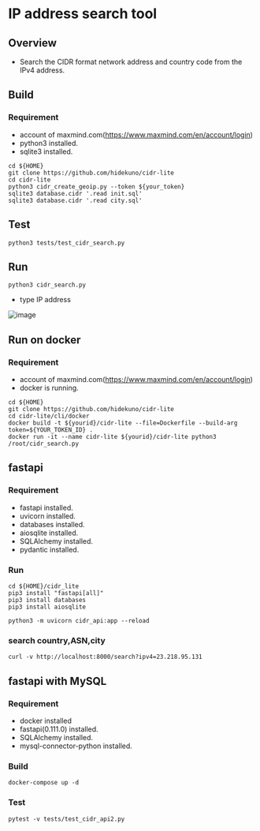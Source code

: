 IP address search tool
=================

## Overview
- Search the CIDR format network address and country code from the IPv4 address.

## Build
### Requirement
- account of maxmind.com(https://www.maxmind.com/en/account/login)
- python3 installed.
- sqlite3 installed.

```
cd ${HOME}
git clone https://github.com/hidekuno/cidr-lite
cd cidr-lite
python3 cidr_create_geoip.py --token ${your_token}
sqlite3 database.cidr '.read init.sql'
sqlite3 database.cidr '.read city.sql'
```

## Test
```
python3 tests/test_cidr_search.py
```

## Run
```
python3 cidr_search.py
```
- type IP address

![image](https://user-images.githubusercontent.com/22115777/200112280-da0396b6-d4ce-409e-af2d-d014faf19ab2.png)

## Run on docker
### Requirement
- account of maxmind.com(https://www.maxmind.com/en/account/login)
- docker is running.

```
cd ${HOME}
git clone https://github.com/hidekuno/cidr-lite
cd cidr-lite/cli/docker
docker build -t ${yourid}/cidr-lite --file=Dockerfile --build-arg token=${YOUR_TOKEN_ID} .
docker run -it --name cidr-lite ${yourid}/cidr-lite python3 /root/cidr_search.py
```

## fastapi
### Requirement
- fastapi installed.
- uvicorn installed.
- databases installed.
- aiosqlite installed.
- SQLAlchemy installed.
- pydantic installed.

### Run
```
cd ${HOME}/cidr_lite
pip3 install "fastapi[all]"
pip3 install databases
pip3 install aiosqlite

python3 -m uvicorn cidr_api:app --reload
```

### search country,ASN,city
```
curl -v http://localhost:8000/search?ipv4=23.218.95.131
```

## fastapi with MySQL
### Requirement
- docker installed
- fastapi(0.111.0) installed.
- SQLAlchemy installed.
- mysql-connector-python installed.

### Build
```
docker-compose up -d
```

### Test
```
pytest -v tests/test_cidr_api2.py
```
